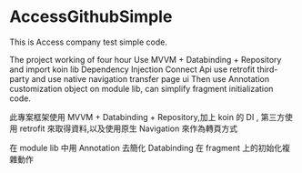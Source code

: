 # AccessGithubSimple
This is Access company test simple code.

The project working of four hour 
Use MVVM + Databinding + Repository and import koin lib Dependency Injection
Connect Api use retrofit third-party and use native navigation transfer page ui
Then use Annotation customization object on module lib, can simplify fragment initialization code.


此專案框架使用 MVVM + Databinding + Repository,加上 koin 的 DI ,
第三方使用 retrofit 來取得資料,以及使用原生 Navigation 來作為轉頁方式

在 module lib 中用 Annotation 去簡化 Databinding 在 fragment 上的初始化複雜動作